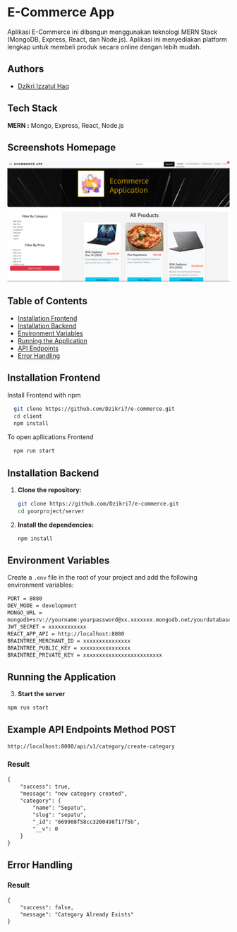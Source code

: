 # E-Commerce App

Aplikasi E-Commerce ini dibangun menggunakan teknologi MERN Stack (MongoDB, Express, React, dan Node.js). Aplikasi ini menyediakan platform lengkap untuk membeli produk secara online dengan lebih mudah.

## Authors

- [Dzikri Izzatul Haq](https://github.com/Dzikri7)

## Tech Stack

**MERN :** Mongo, Express, React, Node.js

## Screenshots Homepage

![App Screenshot](/client/public/images/ss%20apk.png)

## Table of Contents

- [Installation Frontend](#installation-frontend)
- [Installation Backend](#installation-backend)
- [Environment Variables](#environment-variables)
- [Running the Application](#running-the-application)
- [API Endpoints](#api-endpoints)
- [Error Handling](#error-handling)

## Installation Frontend

Install Frontend with npm

```bash
  git clone https://github.com/Dzikri7/e-commerce.git
  cd client
  npm install
```

To open apllications Frontend

```bash
  npm run start
```

## Installation Backend

1. **Clone the repository:**

   ```sh
   git clone https://github.com/Dzikri7/e-commerce.git
   cd yourproject/server
   ```

2. **Install the dependencies:**
   ```sh
   npm install
   ```

## Environment Variables

Create a `.env` file in the root of your project and add the following environment variables:

```env
PORT = 8080
DEV_MODE = development
MONGO_URL = mongodb+srv://yourname:yourpassword@xx.xxxxxxx.mongodb.net/yourdatabasename
JWT_SECRET = xxxxxxxxxxxx
REACT_APP_API = http://localhost:8080
BRAINTREE_MERCHANT_ID = xxxxxxxxxxxxxxx
BRAINTREE_PUBLIC_KEY = xxxxxxxxxxxxxxxx
BRAINTREE_PRIVATE_KEY = xxxxxxxxxxxxxxxxxxxxxxxxx
```

## Running the Application

3. **Start the server**

```
npm run start
```

## Example API Endpoints Method POST

```
http://localhost:8080/api/v1/category/create-category
```

### Result

```
{
    "success": true,
    "message": "new category created",
    "category": {
        "name": "Sepatu",
        "slug": "sepatu",
        "_id": "669908f58cc3200498f17f5b",
        "__v": 0
    }
}
```

## Error Handling

### Result

```
{
    "success": false,
    "message": "Category Already Exists"
}
```
